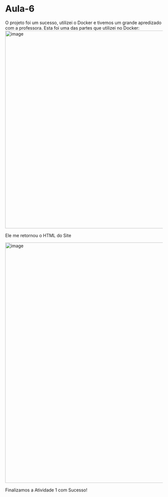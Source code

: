 # Aula-6
O projeto foi um sucesso, utilizei o Docker e tivemos um grande apredizado com a professora.
Esta foi uma das partes que utilizei no Docker:
<img width="1365" height="631" alt="image" src="https://github.com/user-attachments/assets/32b16ca3-56a1-4c54-a88f-0062a7328bd8" />

Ele me retornou o HTML do Site

<img width="1365" height="767" alt="image" src="https://github.com/user-attachments/assets/549ee65e-8c40-4612-b92a-2450c1f83c11" />

Finalizamos a Atividade 1 com Sucesso!

